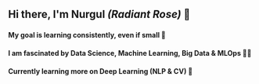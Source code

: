 ## Hi there, I'm  Nurgul *(Radiant Rose)* 👋 <p>

#### My goal is learning consistently, even if small 🌱 <p>
#### I am fascinated by Data Science, Machine Learning, Big Data & MLOps :woman_technologist: <p>
#### Currently learning more on Deep Learning (NLP & CV) :brain: <p>

<!--
**kamalova/kamalova** is a ✨ _special_ ✨ repository because its `README.md` (this file) appears on your GitHub profile.




